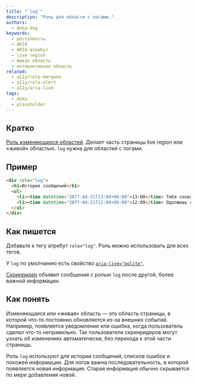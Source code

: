 ```yaml
---
title: "`log`"
description: "Роль для области с логами."
authors:
  - doka-dog
keywords:
  - доступность
  - ARIA
  - ARIA-атрибут
  - live region
  - живая область
  - интерактивная область
related:
  - a11y/role-marquee
  - a11y/role-alert
  - a11y/aria-live
tags:
  - doka
  - placeholder
---
```


## Кратко

[Роль изменяющихся областей](/a11y/aria-roles/#roli-izmenyayushchihsya-oblastey). Делает часть страницы live region или «живой» областью. `log` нужна для областей с логами.

## Пример

```html
<div role="log">
  <h1>История сообщений</h1>
  <ul>
    <li><time datetime="2077-04-21T13:00+06:00">13:00</time> Тебя снова взломали?</li>
    <li><time datetime="2077-04-21T12:09+06:00">12:09</time> Одолжишь своего вельш-корги-кардигана до понедельника? Очень нужно.</li>
  </ul>
</div>
```

## Как пишется

Добавьте к тегу атрибут `role="log"`. Роль можно использовать для всех тегов.

У `log` по умолчанию есть свойство [`aria-live="polite"`](/a11y/aria-live/).

[Скринридер](/a11y/screenreaders/) объявит сообщения с ролью `log` после другой, более важной информации.

## Как понять

Изменяющаяся или «живая» область — это область страницы, в которой что-то постоянно обновляется из-за внешних событий. Например, появляется уведомление или ошибка, когда пользователь сделал что-то неправильно. Так пользователи скринридеров могут узнать об изменениях автоматически, без перехода к этой части страницы.

Роль `log` используют для истории сообщений, списков ошибок и похожей информации. Для логов важна последовательность, в которой появляется новая информация. Старая информация обычно скрывается по мере добавления новой.
